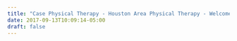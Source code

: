 ```yaml
---
title: "Case Physical Therapy - Houston Area Physical Therapy - Welcome!"
date: 2017-09-13T10:09:14-05:00
draft: false
---
```

